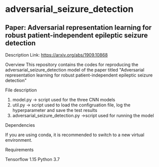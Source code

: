 # adversarial_seizure_detection
## Paper: Adversarial representation learning for robust patient-independent epileptic seizure detection

Description
Link: https://arxiv.org/abs/1909.10868

Overview
This repository contains the codes for reproducing the adversarial_seizure_detection model of the paper titled "Adversarial representation learning for robust patient-independent epileptic seizure detection"

File description
1. model.py -> script used for the three CNN models 
2. util.py -> script used to load the configruation file, log the hyperparameter and save the test results
3. adversarial_seizure_detection.py ->script used for running the model

Dependencies

If you are using conda, it is recommended to switch to a new virtual environment.

Requirements

Tensorflow 1.15
Python 3.7
